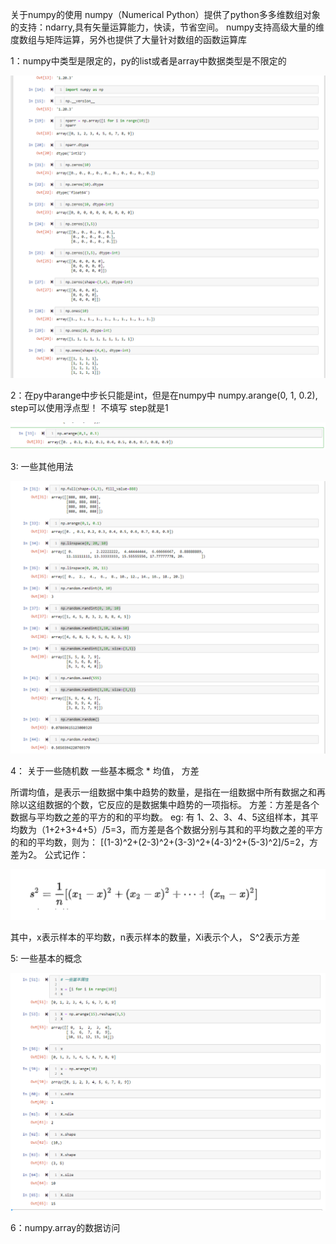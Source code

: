 关于numpy的使用
numpy（Numerical Python）提供了python多多维数组对象的支持：ndarry,具有矢量运算能力，快读，节省空间。
numpy支持高级大量的维度数组与矩阵运算，另外也提供了大量针对数组的函数运算库

1：numpy中类型是限定的，py的list或者是array中数据类型是不限定的

![img.png](img/img6.png)

2：在py中arange中步长只能是int，但是在numpy中  numpy.arange(0, 1, 0.2), step可以使用浮点型！ 不填写 step就是1

![img.png](img/img7.png)

3: 一些其他用法

![img.png](img/img8.png)


4： 关于一些随机数
    一些基本概念
    * 均值， 方差

所谓均值，是表示一组数据中集中趋势的数量，是指在一组数据中所有数据之和再除以这组数据的个数，它反应的是数据集中趋势的一项指标。
方差：方差是各个数据与平均数之差的平方的和的平均数。
    eg: 有 1、2、3、4、5这组样本，其平均数为（1+2+3+4+5）/5=3，而方差是各个数据分别与其和的平均数之差的平方的和的平均数，则为：
    [(1-3)^2+(2-3)^2+(3-3)^2+(4-3)^2+(5-3)^2]/5=2，方差为2。
公式记作： 

![img.png](img/img9.png)

其中，x表示样本的平均数，n表示样本的数量，Xi表示个人， S^2表示方差

5: 一些基本的概念

![img.png](img/img10.png)

6：numpy.array的数据访问
